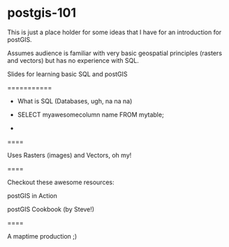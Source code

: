 postgis-101
===========
This is just a place holder for some ideas that I have for an introduction for postGIS. 

Assumes audience is familiar with very basic geospatial principles (rasters and vectors) but has 
no experience with SQL. 

Slides for learning basic SQL and postGIS 

=========== 

- What is SQL (Databases, ugh, na na na) 

- SELECT myawesomecolumn name FROM mytable; 

- 

====

Uses Rasters (images) and Vectors, oh my! 

==== 

Checkout these awesome resources: 

postGIS in Action 

postGIS Cookbook (by Steve!) 

==== 

A maptime production ;) 
